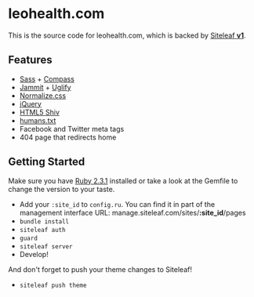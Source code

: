 # leohealth.com

This is the source code for leohealth.com, which is backed by [Siteleaf **v1**](https://github.com/siteleaf/siteleaf-gem/tree/v1/).

## Features

* [Sass](https://www.ruby-lang.org/en/downloads/) + [Compass](http://compass-style.org/)
* [Jammit](http://documentcloud.github.io/jammit/) + [Uglify](https://github.com/mishoo/UglifyJS)
* [Normalize.css](https://necolas.github.io/normalize.css/)
* [jQuery](https://jquery.com/)
* [HTML5 Shiv](https://github.com/aFarkas/html5shiv)
* [humans.txt](http://humanstxt.org/)
* Facebook and Twitter meta tags
* 404 page that redirects home

## Getting Started

Make sure you have [Ruby 2.3.1](https://www.ruby-lang.org/en/downloads/) installed or take a look at the Gemfile to change the version to your taste.

* Add your ```:site_id``` to ```config.ru```. You can find it in part of the management interface URL: manage.siteleaf.com/sites/**:site_id**/pages
* ```bundle install```
* ```siteleaf auth```
* ```guard```
* ```siteleaf server```
* Develop!

And don't forget to push your theme changes to Siteleaf!
* ```siteleaf push theme```


